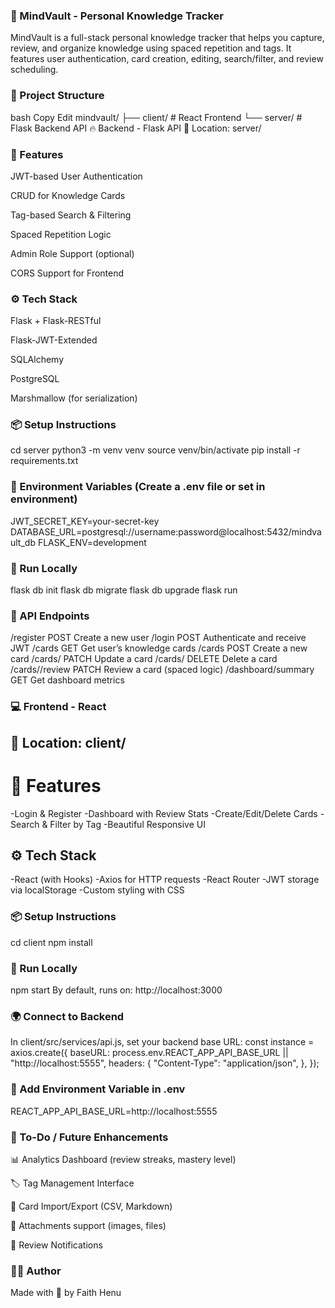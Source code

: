 ### 🧠 MindVault - Personal Knowledge Tracker
MindVault is a full-stack personal knowledge tracker that helps you capture, review, and organize knowledge using spaced repetition and tags. It features user authentication, card creation, editing, search/filter, and review scheduling.

### 📁 Project Structure
bash
Copy
Edit
mindvault/
├── client/         # React Frontend
└── server/         # Flask Backend API
🔥 Backend - Flask API
📍 Location: server/
### 🚀 Features
JWT-based User Authentication

CRUD for Knowledge Cards

Tag-based Search & Filtering

Spaced Repetition Logic

Admin Role Support (optional)

CORS Support for Frontend

### ⚙️ Tech Stack
Flask + Flask-RESTful

Flask-JWT-Extended

SQLAlchemy

PostgreSQL

Marshmallow (for serialization)

### 📦 Setup Instructions
cd server
python3 -m venv venv
source venv/bin/activate
pip install -r requirements.txt
### 🔑 Environment Variables (Create a .env file or set in environment)
JWT_SECRET_KEY=your-secret-key
DATABASE_URL=postgresql://username:password@localhost:5432/mindvault_db
FLASK_ENV=development
### 🔧 Run Locally
flask db init
flask db migrate
flask db upgrade
flask run
### 📮 API Endpoints
/register	POST	Create a new user
/login	POST	Authenticate and receive JWT
/cards	GET	Get user’s knowledge cards
/cards	POST	Create a new card
/cards/<id>	PATCH	Update a card
/cards/<id>	DELETE	Delete a card
/cards/<id>/review	PATCH	Review a card (spaced logic)
/dashboard/summary	GET	Get dashboard metrics


### 💻 Frontend - React
## 📍 Location: client/
# 🎯 Features
-Login & Register
-Dashboard with Review Stats
-Create/Edit/Delete Cards
-Search & Filter by Tag
-Beautiful Responsive UI

## ⚙️ Tech Stack
-React (with Hooks)
-Axios for HTTP requests
-React Router
-JWT storage via localStorage
-Custom styling with CSS

### 📦 Setup Instructions
cd client
npm install
### 🔧 Run Locally
npm start
By default, runs on: http://localhost:3000

### 🌍 Connect to Backend
In client/src/services/api.js, set your backend base URL:
const instance = axios.create({
  baseURL: process.env.REACT_APP_API_BASE_URL || "http://localhost:5555",
  headers: {
    "Content-Type": "application/json",
  },
});
### 🔑 Add Environment Variable in .env
REACT_APP_API_BASE_URL=http://localhost:5555


### 📌 To-Do / Future Enhancements
📊 Analytics Dashboard (review streaks, mastery level)

🏷️ Tag Management Interface

📂 Card Import/Export (CSV, Markdown)

📎 Attachments support (images, files)

🔔 Review Notifications

### 🧑‍💻 Author
Made with 💙 by Faith Henu

